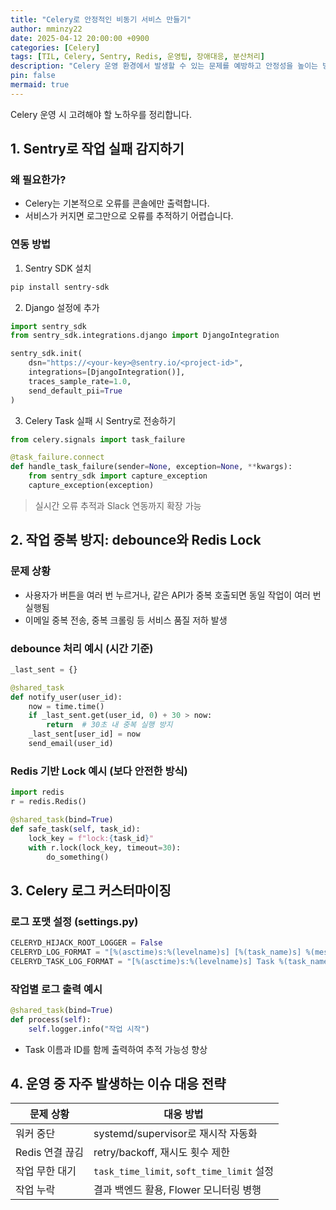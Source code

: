 ```yaml
---
title: "Celery로 안정적인 비동기 서비스 만들기"
author: mminzy22
date: 2025-04-12 20:00:00 +0900
categories: [Celery]
tags: [TIL, Celery, Sentry, Redis, 운영팁, 장애대응, 분산처리]
description: "Celery 운영 환경에서 발생할 수 있는 문제를 예방하고 안정성을 높이는 방법을 정리합니다. Sentry 연동, 작업 중복 방지, 로깅 개선 등 노하우를 공유합니다."
pin: false
mermaid: true
---
```



Celery 운영 시 고려해야 할 노하우를 정리합니다.


## 1. Sentry로 작업 실패 감지하기

### 왜 필요한가?
- Celery는 기본적으로 오류를 콘솔에만 출력합니다.
- 서비스가 커지면 로그만으로 오류를 추적하기 어렵습니다.

### 연동 방법

1. Sentry SDK 설치

```bash
pip install sentry-sdk
```

2. Django 설정에 추가

```python
import sentry_sdk
from sentry_sdk.integrations.django import DjangoIntegration

sentry_sdk.init(
    dsn="https://<your-key>@sentry.io/<project-id>",
    integrations=[DjangoIntegration()],
    traces_sample_rate=1.0,
    send_default_pii=True
)
```

3. Celery Task 실패 시 Sentry로 전송하기

```python
from celery.signals import task_failure

@task_failure.connect
def handle_task_failure(sender=None, exception=None, **kwargs):
    from sentry_sdk import capture_exception
    capture_exception(exception)
```

> 실시간 오류 추적과 Slack 연동까지 확장 가능


## 2. 작업 중복 방지: debounce와 Redis Lock

### 문제 상황
- 사용자가 버튼을 여러 번 누르거나, 같은 API가 중복 호출되면 동일 작업이 여러 번 실행됨
- 이메일 중복 전송, 중복 크롤링 등 서비스 품질 저하 발생

### debounce 처리 예시 (시간 기준)

```python
_last_sent = {}

@shared_task
def notify_user(user_id):
    now = time.time()
    if _last_sent.get(user_id, 0) + 30 > now:
        return  # 30초 내 중복 실행 방지
    _last_sent[user_id] = now
    send_email(user_id)
```

### Redis 기반 Lock 예시 (보다 안전한 방식)

```python
import redis
r = redis.Redis()

@shared_task(bind=True)
def safe_task(self, task_id):
    lock_key = f"lock:{task_id}"
    with r.lock(lock_key, timeout=30):
        do_something()
```


## 3. Celery 로그 커스터마이징

### 로그 포맷 설정 (settings.py)

```python
CELERYD_HIJACK_ROOT_LOGGER = False
CELERYD_LOG_FORMAT = "[%(asctime)s:%(levelname)s] [%(task_name)s] %(message)s"
CELERYD_TASK_LOG_FORMAT = "[%(asctime)s:%(levelname)s] Task %(task_name)s[%(task_id)s]: %(message)s"
```

### 작업별 로그 출력 예시

```python
@shared_task(bind=True)
def process(self):
    self.logger.info("작업 시작")
```

- Task 이름과 ID를 함께 출력하여 추적 가능성 향상


## 4. 운영 중 자주 발생하는 이슈 대응 전략

| 문제 상황 | 대응 방법 |
|------------|-------------|
| 워커 중단 | systemd/supervisor로 재시작 자동화 |
| Redis 연결 끊김 | retry/backoff, 재시도 횟수 제한 |
| 작업 무한 대기 | `task_time_limit`, `soft_time_limit` 설정 |
| 작업 누락 | 결과 백엔드 활용, Flower 모니터링 병행 |
